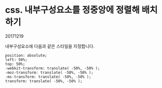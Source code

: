 # css. 내부구성요소를 정중앙에 정렬해 배치하기

20171219



내부구성요소에 다음과 같은 스타일을 지정합니다.

```
position: absolute;
left: 50%;
top: 50%;
-webkit-transform: translate( -50%, -50% ); 
-moz-transform: translate( -50%, -50% ); 
-ms-transform: translate( -50%, -50% ); 
transform: translate( -50%, -50% );
```

